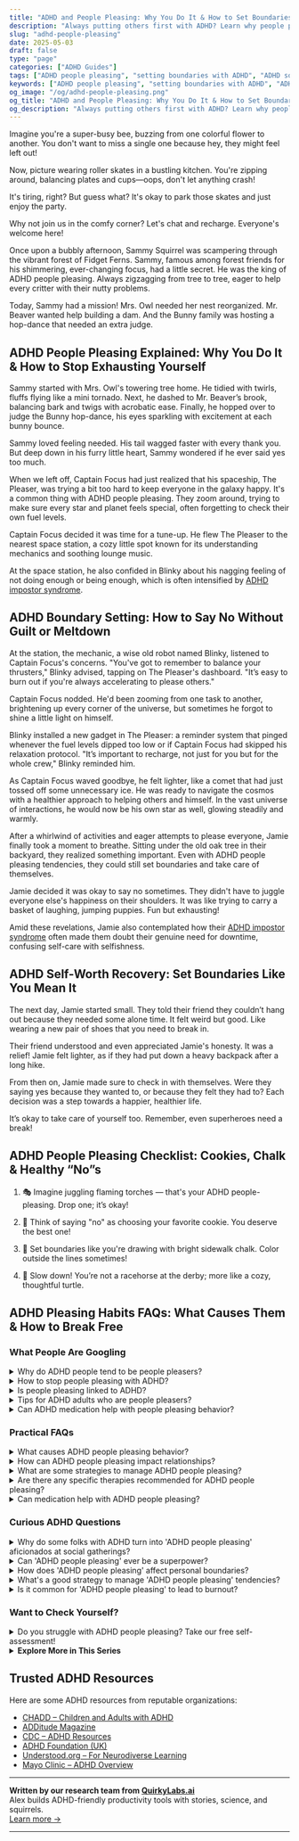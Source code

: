 ```yaml
---
title: "ADHD and People Pleasing: Why You Do It & How to Set Boundaries Without Guilt"
description: "Always putting others first with ADHD? Learn why people pleasing happens, how to set healthy boundaries, and start honoring your needs without guilt or burnout."
slug: "adhd-people-pleasing"
date: 2025-05-03
draft: false
type: "page"
categories: ["ADHD Guides"]
tags: ["ADHD people pleasing", "setting boundaries with ADHD", "ADHD social exhaustion", "managing ADHD in relationships", "overcoming overcommitment ADHD", "ADHD emotional regulation", "self-worth and ADHD"]
keywords: ["ADHD people pleasing", "setting boundaries with ADHD", "ADHD social exhaustion", "managing ADHD in relationships", "overcoming overcommitment ADHD", "ADHD emotional regulation", "self-worth and ADHD"]
og_image: "/og/adhd-people-pleasing.png"
og_title: "ADHD and People Pleasing: Why You Do It & How to Set Boundaries Without Guilt"
og_description: "Always putting others first with ADHD? Learn why people pleasing happens, how to set healthy boundaries, and start honoring your needs without guilt or burnout."
---
```


Imagine you're a super-busy bee, buzzing from one colorful flower to another. You don't want to miss a single one because hey, they might feel left out!

Now, picture wearing roller skates in a bustling kitchen. You're zipping around, balancing plates and cups—oops, don't let anything crash!

It's tiring, right? But guess what? It's okay to park those skates and just enjoy the party.

Why not join us in the comfy corner? Let's chat and recharge. Everyone's welcome here!

Once upon a bubbly afternoon, Sammy Squirrel was scampering through the vibrant forest of Fidget Ferns. Sammy, famous among forest friends for his shimmering, ever-changing focus, had a little secret. He was the king of ADHD people pleasing. Always zigzagging from tree to tree, eager to help every critter with their nutty problems.

Today, Sammy had a mission! Mrs. Owl needed her nest reorganized. Mr. Beaver wanted help building a dam. And the Bunny family was hosting a hop-dance that needed an extra judge.

## ADHD People Pleasing Explained: Why You Do It & How to Stop Exhausting Yourself

Sammy started with Mrs. Owl's towering tree home. He tidied with twirls, fluffs flying like a mini tornado. Next, he dashed to Mr. Beaver’s brook, balancing bark and twigs with acrobatic ease. Finally, he hopped over to judge the Bunny hop-dance, his eyes sparkling with excitement at each bunny bounce.

Sammy loved feeling needed. His tail wagged faster with every thank you. But deep down in his furry little heart, Sammy wondered if he ever said yes too much.

When we left off, Captain Focus had just realized that his spaceship, The Pleaser, was trying a bit too hard to keep everyone in the galaxy happy. It's a common thing with ADHD people pleasing. They zoom around, trying to make sure every star and planet feels special, often forgetting to check their own fuel levels.

Captain Focus decided it was time for a tune-up. He flew The Pleaser to the nearest space station, a cozy little spot known for its understanding mechanics and soothing lounge music.

At the space station, he also confided in Blinky about his nagging feeling of not doing enough or being enough, which is often intensified by [ADHD impostor syndrome](/pages/adhd-impostor-syndrome/).

## ADHD Boundary Setting: How to Say No Without Guilt or Meltdown

At the station, the mechanic, a wise old robot named Blinky, listened to Captain Focus's concerns. "You've got to remember to balance your thrusters," Blinky advised, tapping on The Pleaser's dashboard. "It’s easy to burn out if you're always accelerating to please others."

Captain Focus nodded. He'd been zooming from one task to another, brightening up every corner of the universe, but sometimes he forgot to shine a little light on himself.

Blinky installed a new gadget in The Pleaser: a reminder system that pinged whenever the fuel levels dipped too low or if Captain Focus had skipped his relaxation protocol. "It’s important to recharge, not just for you but for the whole crew," Blinky reminded him.

As Captain Focus waved goodbye, he felt lighter, like a comet that had just tossed off some unnecessary ice. He was ready to navigate the cosmos with a healthier approach to helping others and himself. In the vast universe of interactions, he would now be his own star as well, glowing steadily and warmly.

After a whirlwind of activities and eager attempts to please everyone, Jamie finally took a moment to breathe. Sitting under the old oak tree in their backyard, they realized something important. Even with ADHD people pleasing tendencies, they could still set boundaries and take care of themselves.

Jamie decided it was okay to say no sometimes. They didn't have to juggle everyone else's happiness on their shoulders. It was like trying to carry a basket of laughing, jumping puppies. Fun but exhausting!

Amid these revelations, Jamie also contemplated how their [ADHD impostor syndrome](/pages/adhd-impostor-syndrome/) often made them doubt their genuine need for downtime, confusing self-care with selfishness.

## ADHD Self-Worth Recovery: Set Boundaries Like You Mean It

The next day, Jamie started small. They told their friend they couldn’t hang out because they needed some alone time. It felt weird but good. Like wearing a new pair of shoes that you need to break in.

Their friend understood and even appreciated Jamie's honesty. It was a relief! Jamie felt lighter, as if they had put down a heavy backpack after a long hike.

From then on, Jamie made sure to check in with themselves. Were they saying yes because they wanted to, or because they felt they had to? Each decision was a step towards a happier, healthier life.

It’s okay to take care of yourself too. Remember, even superheroes need a break!

## ADHD People Pleasing Checklist: Cookies, Chalk & Healthy “No”s

1. 🎭 Imagine juggling flaming torches — that's your ADHD people-pleasing. Drop one; it’s okay!

2. 🍪 Think of saying "no" as choosing your favorite cookie. You deserve the best one!

3. 🌈 Set boundaries like you're drawing with bright sidewalk chalk. Color outside the lines sometimes!

4. 🐢 Slow down! You’re not a racehorse at the derby; more like a cozy, thoughtful turtle.

## ADHD Pleasing Habits FAQs: What Causes Them & How to Break Free

### What People Are Googling

<details><summary>Why do ADHD people tend to be people pleasers?</summary><p>Oh, this is such a thoughtful question! Many folks with ADHD often find themselves in the role of people pleasers because they may have faced challenges in receiving consistent positive feedback, leading to a strong desire to make others happy and avoid criticism. Plus, the impulsivity that can come with ADHD might make it harder to set boundaries or say no, as they might act quickly to appease others without pausing to consider their own needs. It’s really a way of seeking connection and approval, which everyone needs, but it can sometimes feel especially pressing for someone with ADHD.</p></details>
<details><summary>How to stop people pleasing with ADHD?</summary><p>It's great that you're looking to set healthy boundaries for yourself; that's a big step! With ADHD, the impulse to please others can be strong, as it often ties into seeking external validation or approval. Start small by identifying your own needs and priorities, which is essential before you can assert them. Practice saying "no" in low-stakes situations to build confidence. Remember, it's perfectly okay to prioritize your well-being, and doing so can actually improve your relationships in the long run. You're doing wonderfully by just addressing this!</p></details>
<details><summary>Is people pleasing linked to ADHD?</summary><p>Absolutely, people-pleasing can indeed be linked to ADHD. Many individuals with ADHD may find themselves wanting to make others happy as a way to manage social interactions and compensate for feelings of self-doubt or past criticisms. This behavior might also stem from the impulsivity and emotional aspects of ADHD, leading to quick decisions aimed at satisfying others to avoid conflict or disapproval. Recognizing this pattern is a great first step, and gently working towards setting personal boundaries can be incredibly empowering and helpful.</p></details>
<details><summary>Tips for ADHD adults who are people pleasers?</summary><p>Absolutely, it’s quite common for individuals with ADHD to find themselves in the role of people pleasers. One helpful tip is to practice setting small, manageable boundaries for yourself, which can be as simple as saying "no" to an extra task at work or asking for more time to complete a project. It’s also beneficial to schedule regular check-ins with yourself to reflect on your feelings and needs—consider this as essential self-care time. Remember, taking care of your needs isn’t selfish; it’s necessary for maintaining your well-being and enhancing your ability to genuinely help others.</p></details>
<details><summary>Can ADHD medication help with people pleasing behavior?</summary><p>Absolutely, ADHD medication can indeed help with aspects of people-pleasing behavior. When your ADHD is well-managed with the right medication, it can enhance your ability to focus and make decisions more independently, which can reduce the urge to constantly seek approval from others. Medication can also boost your overall self-confidence, helping you to feel more secure in your choices. It’s like having a gentle hand on your back, supporting you as you learn to prioritize your needs and wishes.</p></details>



### Practical FAQs

<details><summary>What causes ADHD people pleasing behavior?</summary><p>Absolutely, it's common to see people-pleasing behaviors among individuals with ADHD, and it often stems from a heartfelt desire to connect and be accepted by others. Many with ADHD have experienced misunderstandings or negative feedback regarding their behavior or productivity, which can lead to an increased effort to make others happy as a way to compensate or fit in. Additionally, the impulsive nature of ADHD can sometimes result in quick decisions aimed at pleasing people, without fully considering personal needs or boundaries. It's important to recognize this pattern so that you can gently work on setting healthy boundaries and prioritizing your own well-being.</p></details>
<details><summary>How can ADHD people pleasing impact relationships?</summary><p>Oh, it's quite a cozy yet complex little dance, isn't it? When someone with ADHD engages in people-pleasing, it often stems from a deep-seated desire to be liked and accepted, which is completely natural. However, this can sometimes lead to overcommitting or saying 'yes' when they really feel 'no', which might leave them feeling overwhelmed or even resentful. It's important to find that warm balance between meeting your own needs and those of others, ensuring that relationships are built on genuine interactions and mutual understanding.</p></details>
<details><summary>What are some strategies to manage ADHD people pleasing?</summary><p>Absolutely, managing people-pleasing tendencies when you have ADHD can indeed be a meaningful journey! One effective strategy is setting clear boundaries, which helps in balancing your own needs with the desire to help others. Another useful approach is to practice self-awareness by reflecting on your motivations for people-pleasing — are you saying yes because you truly want to, or because you feel obligated? Lastly, don't forget to celebrate your efforts and progress, no matter how small, as this builds confidence and reinforces your personal boundaries. These steps not only help manage people-pleasing but also empower you to thrive while honoring your own needs and values.</p></details>
<details><summary>Are there any specific therapies recommended for ADHD people pleasing?</summary><p>Absolutely, there's supportive help available for managing people-pleasing tendencies often experienced by those with ADHD. Cognitive Behavioral Therapy (CBT) is particularly effective, as it helps modify unhelpful thinking and behavior patterns, including the urge to please others at one's own expense. Another great approach is therapy focused on assertiveness training, which can empower you to set healthy boundaries and communicate your needs more effectively. These therapies provide wonderful tools to help balance your desire to be accommodating with your own well-being and priorities.</p></details>
<details><summary>Can medication help with ADHD people pleasing?</summary><p>Absolutely, medication might be a helpful tool in managing some aspects of ADHD that lead to people-pleasing behaviors. For example, by improving focus and reducing impulsivity, medication can help you pause and think through your decisions more thoroughly. This can give you a bit more breathing room to consider your own needs and boundaries before automatically saying "yes" to others. It’s like having a little assistant in your brain reminding you to take a moment and reflect on what you truly want to commit to.</p></details>



### Curious ADHD Questions

<details><summary>Why do some folks with ADHD turn into 'ADHD people pleasing' aficionados at social gatherings?</summary><p>It’s quite common for folks with ADHD to become people pleasers at social events, and there’s a cozy blanket of reasons behind it! First, many with ADHD are naturally empathetic; they deeply feel what others are feeling and want to make everyone happy. Also, because social cues can sometimes be a bit trickier to navigate with ADHD, going the extra mile to please can seem like a safe bet to fit in and connect with others. It’s like making sure everyone else is comfortable and enjoying themselves becomes a way to manage social anxiety and feel a part of the group. So, next time you notice this tendency in yourself or others, remember it’s just a warm-hearted attempt to create harmony and joy in the room.</p></details>
<details><summary>Can 'ADHD people pleasing' ever be a superpower?</summary><p>Absolutely, the tendency to be a people pleaser, often seen in individuals with ADHD, can definitely manifest as a superpower in many ways! Your innate desire to make others happy can lead to exceptional empathy and understanding, skills that are invaluable in personal relationships and professional settings alike. Plus, this trait can drive you to achieve high levels of cooperation and harmony in group efforts, making you a beloved team player or leader. Remember, while it's a wonderful trait, it's also important to balance this with taking good care of your own needs and boundaries.</p></details>
<details><summary>How does 'ADHD people pleasing' affect personal boundaries?</summary><p>Absolutely, navigating personal boundaries can be a bit tricky when you're also managing ADHD and a tendency to people-please. This combination often leads you to say "yes" more than you might actually feel comfortable with, because you want to keep everyone happy and avoid conflict. This can sometimes result in overcommitting or putting your own needs last, which might leave you feeling overwhelmed or even a bit resentful. Remember, it’s perfectly okay to take time to consider your own needs and set boundaries that honor them—you deserve that respect, just as much as anyone else!</p></details>
<details><summary>What's a good strategy to manage 'ADHD people pleasing' tendencies?</summary><p>Ah, the urge to please everyone can really be exhausting, can't it? A good strategy to manage ADHD-driven people-pleasing tendencies is to start by setting small, manageable boundaries for yourself. Try to tune into your own needs and feelings first—maybe through journaling or mindfulness practices—and ask yourself if you're saying yes because you genuinely want to, or because you feel you have to. Remember, it's absolutely okay to prioritize your well-being, and saying no sometimes does not make you any less kind or helpful. It's all about finding that balance that feels right for you.</p></details>
<details><summary>Is it common for 'ADHD people pleasing' to lead to burnout?</summary><p>Absolutely, it's quite common for those of us with ADHD to experience burnout from people-pleasing. Our desire to be liked and approved of can sometimes push us to overcommit or prioritize others' needs above our own, leading to exhaustion. It's important to set boundaries and take time for self-care. Remember, taking care of yourself isn't selfish—it's necessary!</p></details>



### Want to Check Yourself?

<details><summary>Do you struggle with ADHD people pleasing? Take our free self-assessment!</summary><p>Absolutely, many with ADHD find themselves often falling into the habit of people-pleasing. It's a common way to cope with feelings of self-doubt or fear of rejection, which can be quite intense. If you're curious about how this might be playing out in your life, why not take our free self-assessment? It's a gentle step towards understanding your behaviors and could be quite eye-opening!</p></details>

<script type="application/ld+json">
{
  "@context": "https://schema.org",
  "@type": "FAQPage",
  "mainEntity": [
    {
      "@type": "Question",
      "name": "Why do ADHD people tend to be people pleasers?",
      "acceptedAnswer": {
        "@type": "Answer",
        "text": "Oh, this is such a thoughtful question! Many folks with ADHD often find themselves in the role of people pleasers because they may have faced challenges in receiving consistent positive feedback, leading to a strong desire to make others happy and avoid criticism. Plus, the impulsivity that can come with ADHD might make it harder to set boundaries or say no, as they might act quickly to appease others without pausing to consider their own needs. It\u2019s really a way of seeking connection and approval, which everyone needs, but it can sometimes feel especially pressing for someone with ADHD."
      }
    },
    {
      "@type": "Question",
      "name": "How to stop people pleasing with ADHD?",
      "acceptedAnswer": {
        "@type": "Answer",
        "text": "It's great that you're looking to set healthy boundaries for yourself; that's a big step! With ADHD, the impulse to please others can be strong, as it often ties into seeking external validation or approval. Start small by identifying your own needs and priorities, which is essential before you can assert them. Practice saying \"no\" in low-stakes situations to build confidence. Remember, it's perfectly okay to prioritize your well-being, and doing so can actually improve your relationships in the long run. You're doing wonderfully by just addressing this!"
      }
    },
    {
      "@type": "Question",
      "name": "Is people pleasing linked to ADHD?",
      "acceptedAnswer": {
        "@type": "Answer",
        "text": "Absolutely, people-pleasing can indeed be linked to ADHD. Many individuals with ADHD may find themselves wanting to make others happy as a way to manage social interactions and compensate for feelings of self-doubt or past criticisms. This behavior might also stem from the impulsivity and emotional aspects of ADHD, leading to quick decisions aimed at satisfying others to avoid conflict or disapproval. Recognizing this pattern is a great first step, and gently working towards setting personal boundaries can be incredibly empowering and helpful."
      }
    },
    {
      "@type": "Question",
      "name": "Tips for ADHD adults who are people pleasers?",
      "acceptedAnswer": {
        "@type": "Answer",
        "text": "Absolutely, it\u2019s quite common for individuals with ADHD to find themselves in the role of people pleasers. One helpful tip is to practice setting small, manageable boundaries for yourself, which can be as simple as saying \"no\" to an extra task at work or asking for more time to complete a project. It\u2019s also beneficial to schedule regular check-ins with yourself to reflect on your feelings and needs\u2014consider this as essential self-care time. Remember, taking care of your needs isn\u2019t selfish; it\u2019s necessary for maintaining your well-being and enhancing your ability to genuinely help others."
      }
    },
    {
      "@type": "Question",
      "name": "Can ADHD medication help with people pleasing behavior?",
      "acceptedAnswer": {
        "@type": "Answer",
        "text": "Absolutely, ADHD medication can indeed help with aspects of people-pleasing behavior. When your ADHD is well-managed with the right medication, it can enhance your ability to focus and make decisions more independently, which can reduce the urge to constantly seek approval from others. Medication can also boost your overall self-confidence, helping you to feel more secure in your choices. It\u2019s like having a gentle hand on your back, supporting you as you learn to prioritize your needs and wishes."
      }
    }
  ]
}
</script>
<script type="application/ld+json">
{
  "@context": "https://schema.org",
  "@type": "Article",
  "author": {
    "@type": "Person",
    "name": "QuirkyLabs",
    "url": "https://quirkylabs.ai/about"
  },
  "headline": "\"Unlock Joy: How ADHD People Pleasing Can Be a Gift!\"",
  "mainEntityOfPage": "https://blog.quirkylabs.ai/pages/adhd-people-pleasing/",
  "datePublished": "2025-05-03"
}
</script>
<script type="application/ld+json">
{
  "@context": "https://schema.org",
  "@type": "BreadcrumbList",
  "itemListElement": [
    {
      "@type": "ListItem",
      "position": 1,
      "name": "Home",
      "item": "https://quirkylabs.ai/"
    },
    {
      "@type": "ListItem",
      "position": 2,
      "name": "Blog",
      "item": "https://blog.quirkylabs.ai/"
    },
    {
      "@type": "ListItem",
      "position": 3,
      "name": "\"Unlock Joy: How ADHD People Pleasing Can Be a Gift!\"",
      "item": "https://blog.quirkylabs.ai/pages/adhd-people-pleasing/"
    }
  ]
}
</script>

<details>
<summary><strong>Explore More in This Series</strong></summary>

- [Adhd Overcompensating](/pages/adhd-overcompensating/)
- [Adhd Secret Anxiety](/pages/adhd-secret-anxiety/)
- [Adhd Performative Productivity](/pages/adhd-performative-productivity/)
- [Adhd Feel Like A Fraud](/pages/adhd-feel-like-a-fraud/)
- [Adhd Doing Too Much](/pages/adhd-doing-too-much/)
- [Adhd Self Sabotage](/pages/adhd-self-sabotage/)
- [Adhd Fear Of Being Found Out](/pages/adhd-fear-of-being-found-out/)
- [Adhd Why Success Feels Fake](/pages/adhd-why-success-feels-fake/)
</details>



## Trusted ADHD Resources

Here are some ADHD resources from reputable organizations:

- [CHADD – Children and Adults with ADHD](https://chadd.org)
- [ADDitude Magazine](https://www.additudemag.com)
- [CDC – ADHD Resources](https://www.cdc.gov/ncbddd/adhd)
- [ADHD Foundation (UK)](https://www.adhdfoundation.org.uk)
- [Understood.org – For Neurodiverse Learning](https://www.understood.org)
- [Mayo Clinic – ADHD Overview](https://www.mayoclinic.org/diseases-conditions/adhd)


---

**Written by our research team from [QuirkyLabs.ai](https://quirkylabs.ai)**  
Alex builds ADHD-friendly productivity tools with stories, science, and squirrels.  
[Learn more →](https://quirkylabs.ai)

---
